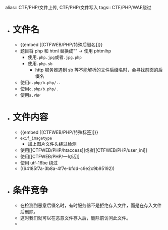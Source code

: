alias:: CTF/PHP/文件上传, CTF/PHP/文件写入
tags:: CTF/PHP/WAF绕过

- # 文件名
	- {{embed [[CTFWEB/PHP/特殊后缀名]]}}
	- 题目将 php 和 html 替换成"" -> 使用 phtmlhp
		- 使用`.php.jpg`或者`.jpg.php`
		- 使用`.php.sb`
			- http 服务器遇到 sb 等不能解析的文件后缀名时，会寻找前面的后缀名
	- 使用`c.php/b.php/..`
	- 使用`c.php/b.php/.`
	- 使用`a.PhP`
- # 文件内容
	- {{embed [[CTFWEB/PHP/特殊标签]]}}
	- `exif_imagetype`
		- 加上图片文件头绕过检测
	- 使用[[CTFWEB/PHP/htaccess]]或者[[CTFWEB/PHP/user_ini]]
	- 使用[[CTFWEB/PHP/一句话]]
	- 使用 utf-16be 绕过
	- ((64185f7a-3b8a-4f7e-bfdd-c9e2c9b95192))
- # 条件竞争
	- 在检测到恶意后缀名时，有时服务器不是拒绝存入文件，而是在存入文件后删除。
	- 这时我们就可以在恶意文件存入后，删除前访问此文件。
	-